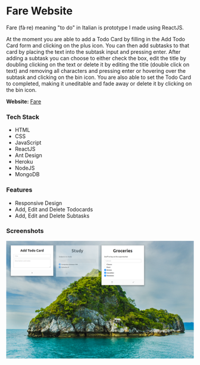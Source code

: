 # Fare Website
Fare (fà·re) meaning "to do" in Italian is prototype I made using ReactJS. 

At the moment you are able to add a Todo Card by filling in the Add Todo Card form and clicking on the plus icon. You can then add subtasks to that card by placing the text into the subtask input and pressing enter. After adding a subtask you can choose to either check the box, edit the title by doubling clicking on the text or delete it by editing the title (double click on text) and removing all characters and pressing enter or hovering over the subtask and clicking on the bin icon.
You are also able to set the Todo Card to completed, making it uneditable and fade away or delete it by clicking on the bin icon.

<b>Website:</b> [Fare](https://bitvivaz.com/fare/)

### Tech Stack 
- HTML
- CSS
- JavaScript
- ReactJS
- Ant Design
- Heroku
- NodeJS
- MongoDB

### Features
- Responsive Design
- Add, Edit and Delete Todocards
- Add, Edit and Delete Subtasks 

### Screenshots
![](screenshots/screenOne.png)

